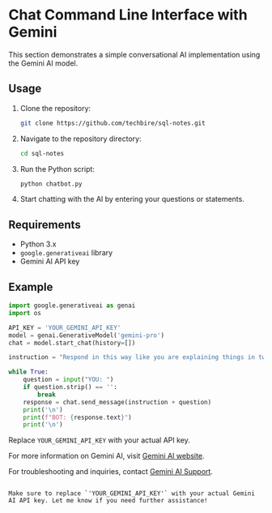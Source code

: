 # Chat Command Line Interface with Gemini

This section demonstrates a simple conversational AI implementation using the Gemini AI model.

## Usage

1. Clone the repository:

    ```bash
    git clone https://github.com/techbire/sql-notes.git
    ```

2. Navigate to the repository directory:

    ```bash
    cd sql-notes
    ```

3. Run the Python script:

    ```bash
    python chatbot.py
    ```

4. Start chatting with the AI by entering your questions or statements.

## Requirements

- Python 3.x
- `google.generativeai` library
- Gemini AI API key

## Example

```python
import google.generativeai as genai
import os

API_KEY = 'YOUR_GEMINI_API_KEY'
model = genai.GenerativeModel('gemini-pro')
chat = model.start_chat(history=[])

instruction = "Respond in this way like you are explaining things in two to three with concise and use of easy words."

while True:
    question = input("YOU: ")
    if question.strip() == '':
        break
    response = chat.send_message(instruction + question)
    print('\n')
    print(f"BOT: {response.text}")
    print('\n')
```

Replace `YOUR_GEMINI_API_KEY` with your actual API key.

For more information on Gemini AI, visit [Gemini AI website](https://gemini.ai).

For troubleshooting and inquiries, contact [Gemini AI Support](https://gemini.ai/support).
```

Make sure to replace `'YOUR_GEMINI_API_KEY'` with your actual Gemini AI API key. Let me know if you need further assistance!
